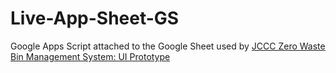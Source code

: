 # Live-App-Sheet-GS

Google Apps Script attached to the Google Sheet used by [JCCC Zero Waste Bin Management System: UI Prototype](https://github.com/codeSourc3/JCCC-Zero-Waste-Inventory-System-/tree/ui-prototype-v1)
